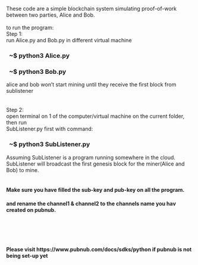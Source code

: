 These code are a simple blockchain system simulating proof-of-work between two parties, Alice and Bob.<br/>
<br/>
to run the program:<br/>
Step 1:<br/>
run Alice.py and Bob.py in different virtual machine<br/>
<h3>&nbsp; ~$ python3 Alice.py<br/></h3>
<h3>&nbsp; ~$ python3 Bob.py<br/></h3>
alice and bob won’t start mining until they receive the first block from sublistener<br/>
<br/>
<br/>
Step 2:<br/>
open terminal on 1 of the computer/virtual machine on the current folder, then run<br/>
SubListener.py first with command:<br/>
<h3>&nbsp; ~$ python3 SubListener.py<br/></h3>
Assuming SubListener is a program running somewhere in the cloud.<br/>
SubListener will broadcast the first genesis block for the miner(Alice and Bob) to mine.<br/>
<br/>
<h4>Make sure you have filled the sub-key and pub-key on all the program.</h4><br.>
<h4>and rename the channel1 & channel2 to the channels name you hav created on pubnub.</h4>
<br/><br/><br/>
<h4>Please visit https://www.pubnub.com/docs/sdks/python if pubnub is not being set-up yet</h4>
